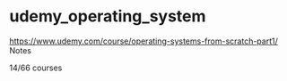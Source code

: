 # udemy_operating_system
https://www.udemy.com/course/operating-systems-from-scratch-part1/ Notes

14/66 courses
